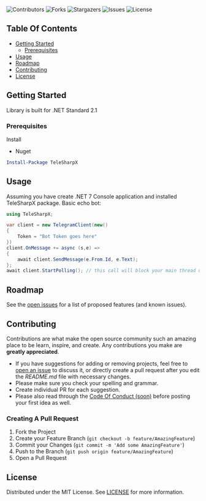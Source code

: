 ![Contributors](https://img.shields.io/github/contributors/roxxel/TeleSharpX?color=dark-green) ![Forks](https://img.shields.io/github/forks/roxxel/TeleSharpX?style=social) ![Stargazers](https://img.shields.io/github/stars/roxxel/TeleSharpX?style=social) ![Issues](https://img.shields.io/github/issues/roxxel/TeleSharpX) ![License](https://img.shields.io/github/license/roxxel/TeleSharpX) 

## Table Of Contents

* [Getting Started](#getting-started)
  * [Prerequisites](#prerequisites)
* [Usage](#usage)
* [Roadmap](#roadmap)
* [Contributing](#contributing)
* [License](#license)

## Getting Started

Library is built for .NET Standard 2.1


### Prerequisites

Install 

* Nuget

```powershell
Install-Package TeleSharpX
```

## Usage

Assuming you have create .NET 7 Console application and installed TeleSharpX package.
Basic echo bot:
```cs
using TeleSharpX;

var client = new TelegramClient(new()
{
    Token = "Bot Token goes here"
})
client.OnMessage += async (s,e) => 
{
    await client.SendMessage(e.From.Id, e.Text);
};
await client.StartPolling(); // this call will block your main thread until `client.StopPolling()` is called


```

## Roadmap

See the [open issues](https://github.com/roxxel/TeleSharpX/issues) for a list of proposed features (and known issues).

## Contributing

Contributions are what make the open source community such an amazing place to be learn, inspire, and create. Any contributions you make are **greatly appreciated**.
* If you have suggestions for adding or removing projects, feel free to [open an issue](https://github.com/roxxel/TeleSharpX/issues/new) to discuss it, or directly create a pull request after you edit the *README.md* file with necessary changes.
* Please make sure you check your spelling and grammar.
* Create individual PR for each suggestion.
* Please also read through the [Code Of Conduct (soon)](https://github.com/roxxel/TeleSharpX/blob/main/CODE_OF_CONDUCT.md) before posting your first idea as well.

### Creating A Pull Request

1. Fork the Project
2. Create your Feature Branch (`git checkout -b feature/AmazingFeature`)
3. Commit your Changes (`git commit -m 'Add some AmazingFeature'`)
4. Push to the Branch (`git push origin feature/AmazingFeature`)
5. Open a Pull Request

## License

Distributed under the MIT License. See [LICENSE](https://github.com/roxxel/TeleSharpX/blob/main/LICENSE.md) for more information.
